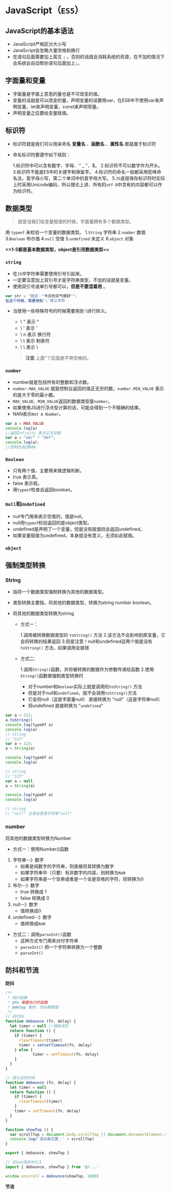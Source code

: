 # JavaScript（`ES5`）

## JavaScript的基本语法

- JavaScript严格区分大小写
- JavaScript会忽略大量空格和换行
- 在语句后面需要加上英文 `;` ，否则的话就会消耗系统的资源，在不加的情况下会系统会自动帮你语句后面加上`;`。

## 字面量和变量

- 字面量是字面上意思的量也是不可改变的值。
- 变量的话就是可以改变的量，声明变量的话要用var，在ES6中不使用var来声明变量，let来声明变量，const来声明常量。
- 声明变量之后要给变量赋值。

## 标识符

- 标识符就是我们可以用来命名 **变量名** 、**函数名** 、**属性名** 都是属于标识符

- 命名标识符要遵守如下规则：

  1.标识符中可以含有数字、字母、'' _ "、$。
  2.标识符不可以数字作为开头。
  3.标识符不能是ES中的关键字和保留字。
  4.标识符的命名一般都采用驼峰命名法，首字母小写，第二个单词中的首字母大写。
  5.`JS`底层保存标识符时实际上时采用Unicode编码，所以理论上讲，所有的`utf-8`中含有的内容都可以作为标识符。

## 数据类型

> 就是当我们给变量赋值的时候，字面量拥有多个数据类型。

用 `typeof` 来检验一个变量的数据类型。
1.`String` 字符串
2.`number` 数值
3.`Boolean` 布尔值
4.`null` 空值
5.`undefined` 未定义
6.`object` 对象

**==1-5都是基本数据类型，object是引用数据类型==**



### `string`

- 在`JS`中字符串需要使用引号引起来。
- 一定要注意加上双引号才是字符串类型，不加的话就是变量。
- 使用双引号或单引号都可以，**但是不要混着用** 。

```js
var str = "我说："今天的天气很好"";
在这个时候，需要用到`\`转义字符
```

- 当使用一些特殊符号的时候需要用到 \进行转义。

  - \ " 表示 "
  - \ ' 表示 '
  - \ n 表示 换行符
  - \ t 表示 制表符
  - \ \ 表示 \

  > **注意** 上面“ \”后面是不带空格的。

### `number`

- number就是包括所有的整数和浮点数。
- `number.MAX_VALUE` 就是控制台返回的值正无穷的数，`number.MIN_VALUE` 表示的是大于零的最小数。
- `MAX_VALUE`、`MIN_VALUE`返回的数据类型是`number`。
- 如果使用JS进行浮点型计算的话，可能会得到一个不精确的结果。
- NAN表示`Not A Number`。

```js
var a = MAX_VALUE
console.log(a)
//返回Infinity 表示正无穷数
var a = "abc" * "def";
console.log(a);
//控制台返回NAN
```

### `Boolean`

- 只有两个值，主要用来做逻辑判断。
- true 表示真。
- false 表示假。
- 用`typeof`检查会返回boolean。

### `Null`和`Undefined`

- null专门用来表示空值的，值是null。
- null用`typeof`检验返回的是object类型。
- undefined是声明了一个变量，但是没有赋值则会返回undefined。
- 如果变量赋值为undefined，本身就没有意义，无须如此赋值。

### `object`

## 强制类型转换

### String

- 指将一个数据类型强制转换为其他的数据类型。

- 类型转换主要指，将其他的数据类型，转换为string number boolean。

- 将其他的数据类型转换为string

  - 方式一：

    1.调用被转换数据类型的 `toString()` 方法
    2.该方法不会影响到原变量，它会将转换的结果返回
    3.但是注意！null和undefined这两个值是没有`toString()` 方法，如果调用会报错

  - 方式二:

    1.调用`String()`函数，并将被转换的数据作为参数传递给函数
    2.使用`String()`函数做强制类型转换时

    - 对于number和`Boolean`实际上就是调用的`toString()` 方法
    - 但是对于null和`undefined`，就不会调用`toString()`方法
    - 它会将null（这是字面量null） 直接转换为 "null"（这是字符串null）
    - 将undefined 直接转换为 "`undefined`"

```js
var a = 123;
a.toString()
console.log(typeOf a)
console.log(a)
// string
// "123"
var a = 123;
a = String(a)

console.log(typeOf a)
console.log(a)

// string
// "123"
var a = null
a = String(a)

console.log(typeOf a)
console.log(a)

// string
// "null" 注意这里是字符串"null"
```

### number

将其他的数据类型转换为Number

- 方式一：使用Number()函数

1. 字符串--》数字
   - 如果是纯数字的字符串，则直接将其转换为数字
   - 如果字符串中（只要）有非数字的内容，则转换为`NaN`
   - 如果字符串是一个空串或者是一个全是空格的字符，则转换为0
2. 布尔--》数字
   - true 转换成 1
   - false 转换成 0
3. null--》数字
   - 值转换成0
4. undefined--》数字
   - 值转换成`NaN`

- 方式二：调用`parseInt()`函数
  - 这种方式专门用来对付字符串
  - `parseInt()` 把一个字符串转换为一个整数
  - `parseInt()`

## 防抖和节流

**防抖**

```js
/**
 * 防抖函数
 * @fn 需要执行的函数
 * @delay 毫秒，防抖期限值
 */
// 旧代码
function debounce (fn, delay) {
  let timer = null //借助闭包
  return function () {
    if (timer) {
      clearTimeout(timer)
      timer = setsetTimeout(fn, delay)
    } else {
			timer = setTimeout(fn, delay)
    }
  }
}

// 简化后的代码
function debounce (fn, delay) {
  let timer = null
  return function () {
    if (timer) {
      clearTimeout(timer)
    }
    timer = setTimeout(fn, delay)
  }
}

function showTop () {
  var scrollTop = document.body.scrollTop || document.documentElement.scrollTop
  console.log('滚动条位置：' + scrollTop)
}

export { debounce, showTop }

// 在Vue项目中引入
import { debounce, showTop } from '@/...'

window.onscroll = debounce(showTop, 1000)
```

**节流**

```js
```

